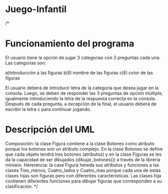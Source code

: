 # Juego-Infantil

/*
# Funcionamiento del programa
El usuario tiene la opción de jugar 3 categorías con 3 preguntas cada una. Las categorías son:

 a)Introducción a las figuras
 b)El nombre de las figuras
 c)El color de las figuras

El usuario deberá de introducir letra de la categoría que desea jugar en la consola. Luego, se deben de responder las 3 preguntas de opción múltiple, igualmente introduciendo la letra de la respuesta correcta en la consola. Después de cada pregunta, a excepción de la final, el usuario deberá de escribir la letra c para continuar jugando.

# Descripción del UML
Composición: la clase Figura contiene a la clase Botones como atributo porque los botones son un atributo complejo. En la clase Botones se define que cada objeto tendrá tres botones (atributos) y en la clase Figuras se les da la capacidad de ser dibujados (dibujar_botones()) a través de la librería miniwin.
Hererencia: la case Figura hereda sus atributos y funciones a las clases Tres_menos, Cuatro_lados y Cuatro_mas porque cada una de estas clases hijas son figuras pero con diferentes características. Las clases hija contienen diferentes funciones para dibujar figuras que corresponden a su clasificación.
*/
